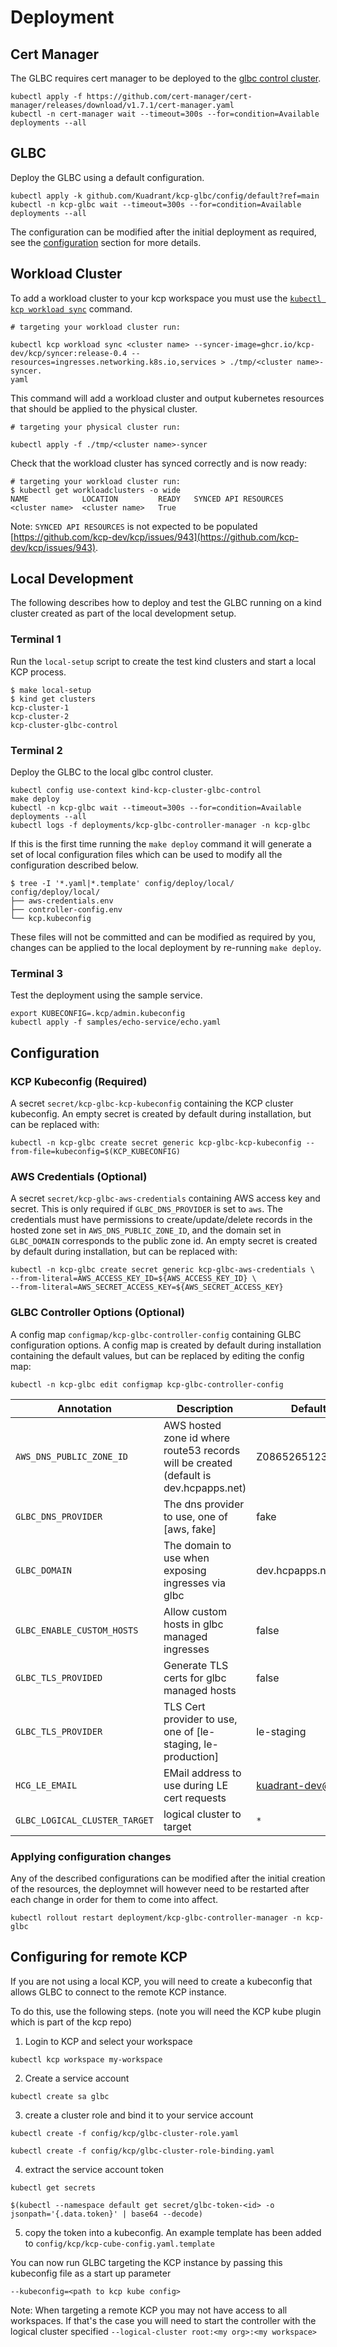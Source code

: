 # Deployment

## Cert Manager

The GLBC requires cert manager to be deployed to the [glbc control cluster](#glbc-control-cluster-kubeconfig).

```
kubectl apply -f https://github.com/cert-manager/cert-manager/releases/download/v1.7.1/cert-manager.yaml
kubectl -n cert-manager wait --timeout=300s --for=condition=Available deployments --all
```

## GLBC

Deploy the GLBC using a default configuration. 

```
kubectl apply -k github.com/Kuadrant/kcp-glbc/config/default?ref=main
kubectl -n kcp-glbc wait --timeout=300s --for=condition=Available deployments --all
```

The configuration can be modified after the initial deployment as required, see the [configuration](#configuration) section for more details.


## Workload Cluster

To add a workload cluster to your kcp workspace you must use the [`kubectl kcp workload sync`](https://github.com/kcp-dev/kcp/blob/main/docs/syncer.md) command.

```
# targeting your workload cluster run:

kubectl kcp workload sync <cluster name> --syncer-image=ghcr.io/kcp-dev/kcp/syncer:release-0.4 --resources=ingresses.networking.k8s.io,services > ./tmp/<cluster name>-syncer.
yaml
```

This command will add a workload cluster and output kubernetes resources that should be applied to the physical cluster.

```
# targeting your physical cluster run:

kubectl apply -f ./tmp/<cluster name>-syncer
```

Check that the workload cluster has synced correctly and is now ready:
```
# targeting your workload cluster run:
$ kubectl get workloadclusters -o wide
NAME            LOCATION         READY   SYNCED API RESOURCES
<cluster name>  <cluster name>   True
```

Note: `SYNCED API RESOURCES` is not expected to be populated [https://github.com/kcp-dev/kcp/issues/943](https://github.com/kcp-dev/kcp/issues/943).

## Local Development

The following describes how to deploy and test the GLBC running on a kind cluster created as part of the local development setup.

### Terminal 1

Run the `local-setup` script to create the test kind clusters and start a local KCP process.

```
$ make local-setup
$ kind get clusters
kcp-cluster-1
kcp-cluster-2
kcp-cluster-glbc-control
```

### Terminal 2

Deploy the GLBC to the local glbc control cluster.

```
kubectl config use-context kind-kcp-cluster-glbc-control
make deploy
kubectl -n kcp-glbc wait --timeout=300s --for=condition=Available deployments --all
kubectl logs -f deployments/kcp-glbc-controller-manager -n kcp-glbc
```

If this is the first time running the `make deploy` command it will generate a set of local configuration files which 
can be used to modify all the configuration described below.

```
$ tree -I '*.yaml|*.template' config/deploy/local/
config/deploy/local/
├── aws-credentials.env
├── controller-config.env
└── kcp.kubeconfig
```

These files will not be committed and can be modified as required by you, changes can be applied to the local 
deployment by re-running `make deploy`.

### Terminal 3

Test the deployment using the sample service.

```
export KUBECONFIG=.kcp/admin.kubeconfig
kubectl apply -f samples/echo-service/echo.yaml
```

## Configuration

### KCP Kubeconfig (Required)

A secret `secret/kcp-glbc-kcp-kubeconfig` containing the KCP cluster kubeconfig. An empty secret is created by default 
during installation, but can be replaced with:  

```
kubectl -n kcp-glbc create secret generic kcp-glbc-kcp-kubeconfig --from-file=kubeconfig=$(KCP_KUBECONFIG)
```

### AWS Credentials (Optional) 

A secret  `secret/kcp-glbc-aws-credentials` containing AWS access key and secret. This is only required if `GLBC_DNS_PROVIDER` is set to `aws`.
The credentials must have permissions to create/update/delete records in the hosted zone set in `AWS_DNS_PUBLIC_ZONE_ID`, and the
domain set in `GLBC_DOMAIN` corresponds to the public zone id. An empty secret is created by default during installation, 
but can be replaced with:

```
kubectl -n kcp-glbc create secret generic kcp-glbc-aws-credentials \
--from-literal=AWS_ACCESS_KEY_ID=${AWS_ACCESS_KEY_ID} \
--from-literal=AWS_SECRET_ACCESS_KEY=${AWS_SECRET_ACCESS_KEY}
```

### GLBC Controller Options (Optional)

A config map `configmap/kcp-glbc-controller-config` containing GLBC configuration options. A config map is created by 
default during installation containing the default values, but can be replaced by editing the config map:

```
kubectl -n kcp-glbc edit configmap kcp-glbc-controller-config
```

| Annotation | Description | Default value |
| ---------- | ----------- | ------------- |
| `AWS_DNS_PUBLIC_ZONE_ID` |  AWS hosted zone id where route53 records will be created (default is dev.hcpapps.net) | Z08652651232L9P84LRSB |
| `GLBC_DNS_PROVIDER` |  The dns provider to use, one of [aws, fake] | fake |
| `GLBC_DOMAIN` |  The domain to use when exposing ingresses via glbc | dev.hcpapps.net |
| `GLBC_ENABLE_CUSTOM_HOSTS` | Allow custom hosts in glbc managed ingresses | false |
| `GLBC_TLS_PROVIDED` | Generate TLS certs for glbc managed hosts | false |
| `GLBC_TLS_PROVIDER` | TLS Cert provider to use, one of [le-staging, le-production] | le-staging |
| `HCG_LE_EMAIL` | EMail address to use during LE cert requests | kuadrant-dev@redhat.com |
| `GLBC_LOGICAL_CLUSTER_TARGET` | logical cluster to target | `*` |

### Applying configuration changes

Any of the described configurations can be modified after the initial creation of the resources, the deploymnet will however 
need to be restarted after each change in order for them to come into affect.

`kubectl rollout restart deployment/kcp-glbc-controller-manager -n kcp-glbc`



## Configuring for remote KCP

If you are not using a local KCP, you will need to create a kubeconfig that allows GLBC to connect to the remote KCP instance. 

To do this, use the following steps. (note you will need the KCP kube plugin which is part of the kcp repo)

1) Login to KCP and select your workspace

```
kubectl kcp workspace my-workspace
```

2) Create a service account

```
kubectl create sa glbc
```

3) create a cluster role and bind it to your service account

```
kubectl create -f config/kcp/glbc-cluster-role.yaml

kubectl create -f config/kcp/glbc-cluster-role-binding.yaml

```

4) extract the service account token

```
kubectl get secrets

$(kubectl --namespace default get secret/glbc-token-<id> -o jsonpath='{.data.token}' | base64 --decode)
```

5) copy the token into a kubeconfig. An example template has been added to ```config/kcp/kcp-cube-config.yaml.template ```


You can now run GLBC targeting the KCP instance by passing this kubeconfig file as a start up parameter

```
--kubeconfig=<path to kcp kube config>
```

Note: When targeting a remote KCP you may not have access to all workspaces. If that's the case you will need to start the controller with the logical cluster specified `--logical-cluster root:<my org>:<my workspace>`  


